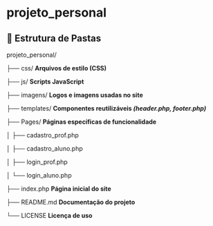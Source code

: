 # projeto_personal

## 📁 Estrutura de Pastas

projeto_personal/ 

├── css/ **Arquivos de estilo (CSS)**

├── js/ **Scripts JavaScript** 

├── imagens/ **Logos e imagens usadas no site** 

├── templates/ **Componentes reutilizáveis *(header.php, footer.php)*** 

├── Pages/ **Páginas específicas de funcionalidade** 

│   ├── cadastro_prof.php 

│   ├── cadastro_aluno.php

│   ├── login_prof.php

│   └── login_aluno.php 

├── index.php **Página inicial do site**

├── README.md **Documentação do projeto** 

└── LICENSE **Licença de uso**